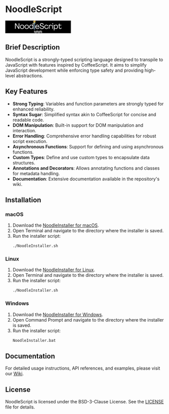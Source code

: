 # NoodleScript
![NoodleScript](https://raw.githubusercontent.com/simplyYan/NoodleScript/main/repo%20config/NoodleScript%20headerlogo.png)

## Brief Description
NoodleScript is a strongly-typed scripting language designed to transpile to JavaScript with features inspired by CoffeeScript. It aims to simplify JavaScript development while enforcing type safety and providing high-level abstractions.

## Key Features

- **Strong Typing**: Variables and function parameters are strongly typed for enhanced reliability.
- **Syntax Sugar**: Simplified syntax akin to CoffeeScript for concise and readable code.
- **DOM Manipulation**: Built-in support for DOM manipulation and interaction.
- **Error Handling**: Comprehensive error handling capabilities for robust script execution.
- **Asynchronous Functions**: Support for defining and using asynchronous functions.
- **Custom Types**: Define and use custom types to encapsulate data structures.
- **Annotations and Decorators**: Allows annotating functions and classes for metadata handling.
- **Documentation**: Extensive documentation available in the repository's wiki.

## Installation

### macOS
1. Download the [NoodleInstaller for macOS](https://github.com/simplyYan/NoodleScript/tree/main/NoodleInstaller).
2. Open Terminal and navigate to the directory where the installer is saved.
3. Run the installer script:
   ```sh
   ./NoodleInstaller.sh
   ```

### Linux
1. Download the [NoodleInstaller for Linux](https://github.com/simplyYan/NoodleScript/tree/main/NoodleInstaller).
2. Open Terminal and navigate to the directory where the installer is saved.
3. Run the installer script:
   ```sh
   ./NoodleInstaller.sh
   ```

### Windows
1. Download the [NoodleInstaller for Windows](https://github.com/simplyYan/NoodleScript/tree/main/NoodleInstaller).
2. Open Command Prompt and navigate to the directory where the installer is saved.
3. Run the installer script:
   ```cmd
   NoodleInstaller.bat
   ```

## Documentation
For detailed usage instructions, API references, and examples, please visit our [Wiki](https://github.com/simplyYan/NoodleScript/wiki).

## License
NoodleScript is licensed under the BSD-3-Clause License. See the [LICENSE](https://github.com/simplyYan/NoodleScript/blob/main/LICENSE) file for details.
